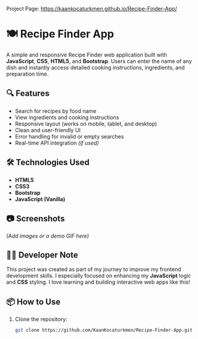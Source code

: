 Project Page: https://kaankocaturkmen.github.io/Recipe-Finder-App/

# 🍽️ Recipe Finder App

A simple and responsive Recipe Finder web application built with **JavaScript**, **CSS**, **HTML5**, and **Bootstrap**. Users can enter the name of any dish and instantly access detailed cooking instructions, ingredients, and preparation time.

## 🔍 Features

- Search for recipes by food name
- View ingredients and cooking instructions
- Responsive layout (works on mobile, tablet, and desktop)
- Clean and user-friendly UI
- Error handling for invalid or empty searches
- Real-time API integration *(if used)*

## 🛠️ Technologies Used

- **HTML5**
- **CSS3**
- **Bootstrap**
- **JavaScript (Vanilla)**

## 📷 Screenshots

*(Add images or a demo GIF here)*

## 🧑‍💻 Developer Note

This project was created as part of my journey to improve my frontend development skills. I especially focused on enhancing my **JavaScript** logic and **CSS** styling. I love learning and building interactive web apps like this!

## 📦 How to Use

1. Clone the repository:
   ```bash
   git clone https://github.com/KaanKocaturkmen/Recipe-Finder-App.git

